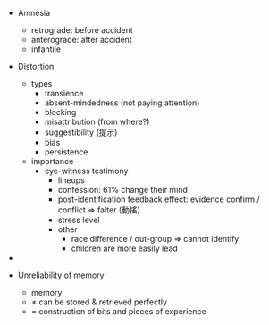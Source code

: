 
- Amnesia
	- retrograde:  before accident
	- anterograde:  after accident
	- infantile

- Distortion
	- types
		- transience
		- absent-mindedness (not paying attention)
		- blocking
		- misattribution (from where?)
		- suggestibility (提示)
		- bias
		- persistence
	- importance
		- eye-witness testimony
			- lineups
			- confession:  61% change their mind
			- post-identification feedback effect:  evidence confirm / conflict => falter (動搖)
			- stress level
			- other
				- race difference / out-group => cannot identify
				- children are more easily lead
-
- Unreliability of memory
	- memory
	- $\neq$ can be stored & retrieved perfectly
	- $=$ construction of bits and pieces of experience